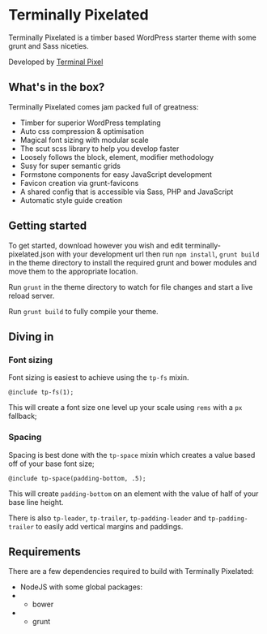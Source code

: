 # Terminally Pixelated

Terminally Pixelated is a timber based WordPress starter theme with some grunt and Sass niceties.

Developed by [Terminal Pixel](http://www.terminalpixel.co.uk/)

## What's in the box?

Terminally Pixelated comes jam packed full of greatness:

- Timber for superior WordPress templating
- Auto css compression & optimisation
- Magical font sizing with modular scale
- The scut scss library to help you develop faster
- Loosely follows the block, element, modifier methodology
- Susy for super semantic grids
- Formstone components for easy JavaScript development
- Favicon creation via grunt-favicons
- A shared config that is accessible via Sass, PHP and JavaScript
- Automatic style guide creation

## Getting started

To get started, download however you wish and edit terminally-pixelated.json with your development url then run `npm install`, `grunt build` in the theme directory to install the required grunt and bower modules and move them to the appropriate location.

Run `grunt` in the theme directory to watch for file changes and start a live reload server.

Run `grunt build` to fully compile your theme.

## Diving in

### Font sizing

Font sizing is easiest to achieve using the `tp-fs` mixin.

    @include tp-fs(1);

This will create a font size one level up your scale using `rems` with a `px` fallback;

### Spacing

Spacing is best done with the `tp-space` mixin which creates a value based off of your base font size;

    @include tp-space(padding-bottom, .5);

This will create `padding-bottom` on an element with the value of half of your base line height.

There is also `tp-leader`, `tp-trailer`, `tp-padding-leader` and `tp-padding-trailer` to easily add vertical margins and paddings.

## Requirements

There are a few dependencies required to build with Terminally Pixelated:

- NodeJS with some global packages:
- - bower
- - grunt